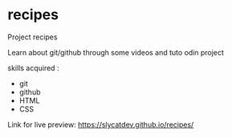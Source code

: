# recipes

Project recipes

Learn about git/github through some videos and tuto odin project

skills acquired :
- git
- github
- HTML
- CSS


Link for live preview:
https://slycatdev.github.io/recipes/
